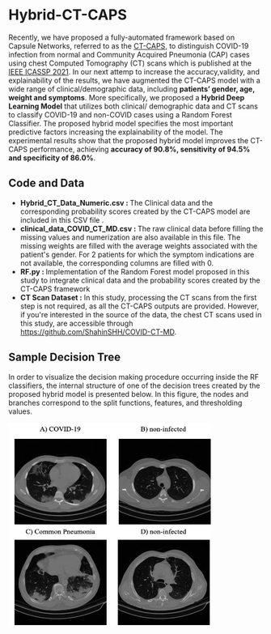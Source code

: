 # Hybrid-CT-CAPS

Recently, we have proposed a fully-automated framework
based on Capsule Networks, referred to as the <a href="https://github.com/ShahinSHH/CT-CAPS">CT-CAPS</a>, to distinguish
COVID-19 infection from normal and Community Acquired
Pneumonia (CAP) cases using chest Computed Tomography (CT)
scans which is published at the <a href="https://2021.ieeeicassp.org">IEEE ICASSP 2021</a>.
In our next attemp to increase the accuracy,validity, and explainability of the results, we have augmented the CT-CAPS model with a wide range of clinical/demographic data, including <b>patients’ gender, age, weight and symptoms</b>. More specifically,
we proposed a <b>Hybrid Deep Learning Model</b> that utilizes both clinical/
demographic data and CT scans to classify COVID-19 and
non-COVID cases using a Random Forest Classifier. The proposed
hybrid model specifies the most important predictive factors increasing
the explainability of the model. The experimental results
show that the proposed hybrid model improves the CT-CAPS performance,
achieving <b>accuracy of 90.8%, sensitivity of 94.5% and
specificity of 86.0%</b>.

## Code and Data
<ul>
 <li><b>Hybrid_CT_Data_Numeric.csv : </b>The Clinical data and the corresponding probability scores created by the CT-CAPS model are included in this CSV file .</li>
<li><b>clinical_data_COVID_CT_MD.csv : </b> The raw clinical data before filling the missing values and numerization are also available in this file.
The missing weights are filled with the average weights associated with the patient's gender. For 2 patients for which the symptom indications are not available, the corresponding columns are filled with 0. </li>

<li> <b>RF.py : </b> Implementation of the Random Forest model proposed in this study to integrate clinical data and the probability scores created by the CT-CAPS framework
</li>
<li><b>CT Scan Dataset :</b> In this study, processing the CT scans from the first step is not required, as all the CT-CAPS outputs are provided. However, if you're interested in the source of the data, the chest CT scans used in this study, are accessible through <a href="https://github.com/ShahinSHH/COVID-CT-MD">https://github.com/ShahinSHH/COVID-CT-MD</a>. </li>
</ul>

## Sample Decision Tree
In order to visualize the decision making procedure occurring
inside the RF classifiers, the internal structure of one of the
decision trees created by the proposed hybrid model is presented below. In this figure, the nodes and branches correspond to the split functions,
features, and thresholding values.

<img src="https://github.com/ShahinSHH/COVID-CT-MD/blob/main/Figures/slices.jpg" width="400" height="400" />
